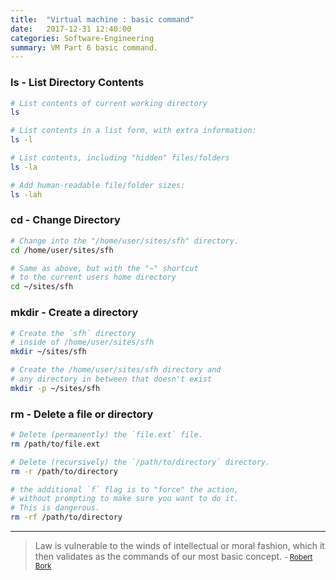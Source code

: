 ```yaml
---
title:  "Virtual machine : basic command"
date:   2017-12-31 12:40:00
categories: Software-Engineering
summary: VM Part 6 basic command.
---
```


### ls - List Directory Contents

```bash
# List contents of current working directory
ls

# List contents in a list form, with extra information:
ls -l

# List contents, including "hidden" files/folders
ls -la

# Add human-readable file/folder sizes:
ls -lah
```

### cd - Change Directory

```bash
# Change into the "/home/user/sites/sfh" directory.
cd /home/user/sites/sfh

# Same as above, but with the "~" shortcut
# to the current users home directory
cd ~/sites/sfh
```

### mkdir - Create a directory

```bash
# Create the `sfh` directory
# inside of /home/user/sites/sfh
mkdir ~/sites/sfh

# Create the /home/user/sites/sfh directory and
# any directory in between that doesn't exist
mkdir -p ~/sites/sfh
```

### rm - Delete a file or directory

```bash
# Delete (permanently) the `file.ext` file.
rm /path/to/file.ext

# Delete (recursively) the `/path/to/directory` directory.
rm -r /path/to/directory

# the additional `f` flag is to "force" the action,
# without prompting to make sure you want to do it.
# This is dangerous.
rm -rf /path/to/directory
```


---
> Law is vulnerable to the winds of intellectual or moral fashion, which it then validates as the commands of our most basic concept.
> <small>- [Robert Bork](https://www.brainyquote.com/quotes/robert_bork_110696)</small>